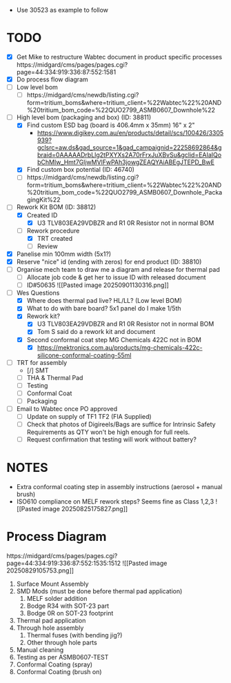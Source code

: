 - Use 30523 as example to follow
# TODO
- [x] Get Mike to restructure Wabtec document in product specific processes https://midgard/cms/pages/pages.cgi?page=44:334:919:336:87:552:1581
- [x] Do process flow diagram
- [ ] Low level bom
	- [ ] https://midgard/cms/newdb/listing.cgi?form=tritium_boms&where=tritium_client=%22Wabtec%22%20AND%20tritium_bom_code=%22QUO2799_ASMB0607_Downhole%22
- [ ] High level bom (packaging and box) (ID: 38811)
	- [x] Find custom ESD bag (board is 406.4mm x 35mm) 16" x 2"
		- https://www.digikey.com.au/en/products/detail/scs/100426/3305939?gclsrc=aw.ds&gad_source=1&gad_campaignid=22258692864&gbraid=0AAAAADrbLlg2tPXYXs2A70rFrxJuXBvSu&gclid=EAIaIQobChMIw_Hmt7GljwMVlFwPAh3jowgZEAQYAiABEgJTEPD_BwE
	- [x] Find custom box potential (ID: 46740)
	- [ ] https://midgard/cms/newdb/listing.cgi?form=tritium_boms&where=tritium_client=%22Wabtec%22%20AND%20tritium_bom_code=%22QUO2799_ASMB0607_Downhole_PackagingKit%22
- [ ] Rework Kit BOM (ID: 38812)
	- [x] Created ID
		- [x] U3 TLV803EA29VDBZR and R1 0R Resistor not in normal BOM
	- [ ] Rework procedure
		- [x] TRT created
		- [ ] Review
- [x] Panelise min 100mm width (5x1?)
- [x] Reserve "nice" id (ending with zeros) for end product (ID: 38810)
- [ ] Organise mech team to draw me a diagram and release for thermal pad
	- [ ] Allocate job code & get her to issue ID with released document
	- [ ] ID#50635
![[Pasted image 20250901130316.png]]
- [ ] Wes Questions
	- [x] Where does thermal pad live? HL/LL? (Low level BOM)
	- [x] What to do with bare board? 5x1 panel do I make 1/5th
	- [x] Rework kit?
		- [x] U3 TLV803EA29VDBZR and R1 0R Resistor not in normal BOM
		- [x] Tom S said do a rework kit and document
	- [x] Second conformal coat step MG Chemicals 422C not in BOM
		- [x] https://mektronics.com.au/products/mg-chemicals-422c-silicone-conformal-coating-55ml
- [ ] TRT for assembly
	- [/] SMT
	- [ ] THA & Thermal Pad
	- [ ] Testing
	- [ ] Conformal Coat
	- [ ] Packaging
- [ ] Email to Wabtec once PO approved
	- [ ] Update on supply of TF1 TF2 (FIA Supplied)
	- [ ] Check that photos of Digireels/Bags are suffice for Intrinsic Safety Requirements as QTY won't be high enough for full reels.
	- [ ] Request confirmation that testing will work without battery?

# NOTES
- Extra conformal coating step in assembly instructions (aerosol + manual brush)
- ISO610 compliance on MELF rework steps? Seems fine as Class 1,2,3
![[Pasted image 20250825175827.png]]

# Process Diagram
https://midgard/cms/pages/pages.cgi?page=44:334:919:336:87:552:1535:1512
![[Pasted image 20250829105753.png]]
1. Surface Mount Assembly
2. SMD Mods (must be done before thermal pad application)
	1. MELF solder addition
	2. Bodge R34 with SOT-23 part
	3. Bodge 0R on SOT-23 footprint
3. Thermal pad application
4. Through hole assembly
	1. Thermal fuses (with bending jig?)
	2. Other through hole parts
5. Manual cleaning
6. Testing as per ASMB0607-TEST
7. Conformal Coating (spray)
8. Conformal Coating (brush on)